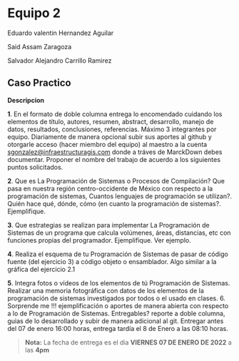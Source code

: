 
# Equipo 2

Eduardo valentin Hernandez Aguilar

Said Assam Zaragoza

Salvador Alejandro Carrillo Ramirez

## Caso Practico

**Descripcion**


**1**. En el formato de doble columna entrega lo encomendado cuidando los elementos de título, autores, resumen, abstract, desarrollo, manejo de datos, resultados, conclusiones, referencias. Máximo 3 integrantes por equipo. Diariamente de manera opcional subir sus aportes al github y otorgarle acceso (hacer miembro del equipo) al maestro a la cuenta sgonzalez@infraestructuragis.com donde a tráves de MarckDown debes documentar. Proponer el nombre del trabajo de acuerdo a los siguientes puntos solicitados.
 
**2**. Que es La Programación de Sistemas o Procesos de Compilación?  Que pasa en nuestra región centro-occidente de México con respecto a la programación de sistemas, Cuantos lenguajes de programación se utilizan?. Quién hace qué, dónde, cómo (en cuanto la programación de sistemas?. Ejemplifique.
  
**3**. Que estrategias se realizan para implementar La Programación de Sistemas de un programa que calcula volúmenes, áreas, distancias, etc con funciones propias del programador. Ejemplifique. Ver ejemplo.  

**4**. Realiza el esquema de tu Programación de Sistemas de pasar de código fuente (del ejercicio 3) a código objeto o ensamblador. Algo similar a la gráfica del ejercicio 2.1
  
**5**. Integra fotos o vídeos de los elementos de tú Programación de Sistemas. Realizar una memoria fotográfica con datos de los elementos de la programación de sistemas investigados por todos o el usado en clases.  6. Sorprende me !!! ejemplificación o aportes de manera abierta con respecto a lo de Programación de Sistemas.  Entregables? reporte a doble columna, guias de lo desarrollado y subir de manera adicional al git.  Entregar antes del 07 de enero 16:00 horas, entrega tardía el 8 de Enero a las 08:10 horas. 

> **Nota:** La fecha de entrega es el dia  **VIERNES 07 DE ENERO DE 2022** a las **4pm**
